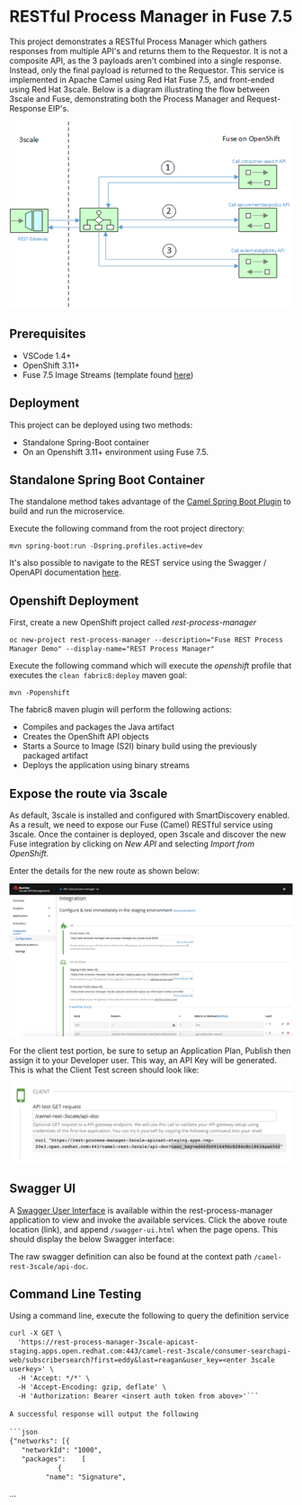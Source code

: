 RESTful Process Manager in Fuse 7.5
====================================

This project demonstrates a RESTful Process Manager which gathers responses from multiple API's and returns them to the Requestor.  It is not a composite API, as the 3 payloads aren't combined into a single response.  Instead, only the final payload is returned to the Requestor. This service is implemented in Apache Camel using Red Hat Fuse 7.5, and front-ended using Red Hat 3scale.  Below is a diagram illustrating the flow between 3scale and Fuse, demonstrating both the Process Manager and Request-Response EIP's.

![](images/rest-process-manager.png "Rest Process Manager Flow")

## Prerequisites

- VSCode 1.4+
- OpenShift 3.11+
- Fuse 7.5 Image Streams (template found [here](https://raw.githubusercontent.com/jboss-fuse/application-templates/master/fis-image-streams.json))

## Deployment

This project can be deployed using two methods:

* Standalone Spring-Boot container
* On an Openshift 3.11+ environment using Fuse 7.5.

## Standalone Spring Boot Container

The standalone method takes advantage of the [Camel Spring Boot Plugin](http://camel.apache.org/spring-boot.html) to build and run the microservice.

Execute the following command from the root project directory:

```
mvn spring-boot:run -Dspring.profiles.active=dev
```

It's also possible to navigate to the REST service using the Swagger / OpenAPI documentation [here](http://localhost:8080/swagger-ui.html).

## Openshift Deployment

First, create a new OpenShift project called *rest-process-manager*

```
oc new-project rest-process-manager --description="Fuse REST Process Manager Demo" --display-name="REST Process Manager"
```

Execute the following command which will execute the *openshift* profile that executes the `clean fabric8:deploy` maven goal:

```
mvn -Popenshift
```

The fabric8 maven plugin will perform the following actions:

* Compiles and packages the Java artifact
* Creates the OpenShift API objects
* Starts a Source to Image (S2I) binary build using the previously packaged artifact
* Deploys the application using binary streams

## Expose the route via 3scale

As default, 3scale is installed and configured with SmartDiscovery enabled.  As a result, we need to expose our Fuse (Camel) RESTful service using 3scale.  Once the container is deployed, open 3scale and discover the new Fuse integration by clicking on *New API* and selecting *Import from OpenShift*.  

Enter the details for the new route as shown below:

![](images/3scale-integration-one.png "3scale Integration")

For the client test portion, be sure to setup an Application Plan, Publish then assign it to your Developer user.  This way, an API Key will be generated.  This is what the Client Test screen should look like:

![](images/client-test.png "Client Test")

## Swagger UI

A [Swagger User Interface](http://swagger.io/swagger-ui/) is available within the rest-process-manager application to view and invoke the available services.  Click the above route location (link), and append `/swagger-ui.html` when the page opens.  This should display the below Swagger interface:

The raw swagger definition can also be found at the context path `/camel-rest-3scale/api-doc`.

## Command Line Testing

Using a command line, execute the following to query the definition service

```
curl -X GET \
  'https://rest-process-manager-3scale-apicast-staging.apps.open.redhat.com:443/camel-rest-3scale/consumer-searchapi-web/subscribersearch?first=eddy&last=reagan&user_key=<enter 3scale userkey>' \
  -H 'Accept: */*' \
  -H 'Accept-Encoding: gzip, deflate' \
  -H 'Authorization: Bearer <insert auth token from above>'```

A successful response will output the following

```json
{"networks": [{
   "networkId": "1000",
   "packages":    [
            {
         "name": "Signature",
```
...